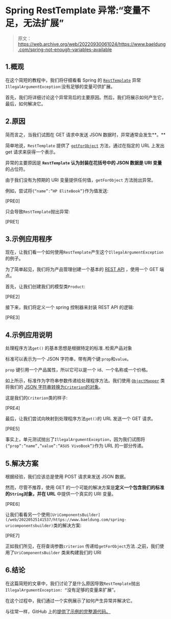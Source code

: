 # Spring RestTemplate 异常:“变量不足，无法扩展”

> 原文：<https://web.archive.org/web/20220930061024/https://www.baeldung.com/spring-not-enough-variables-available>

## 1.概观

在这个简短的教程中，我们将仔细看看 Spring 的 [`RestTemplate`](/web/20220525141537/https://www.baeldung.com/rest-template) 异常`IllegalArgumentException`:没有足够的变量可供扩展。

首先，我们将详细讨论这个异常背后的主要原因。然后，我们将展示如何产生它，最后，如何解决它。

## 2.原因

简而言之，当我们试图在 GET 请求中发送 JSON 数据时，异常通常会发生**。**

简单地说，`RestTemplate` 提供了 [`getForObject`](/web/20220525141537/https://www.baeldung.com/rest-template#2-retrieving-pojo-instead-of-json) 方法，通过在指定的 URL 上发出 get 请求来获得一个表示。

异常的主要原因是 **`RestTemplate` 认为封装在花括号中的 JSON 数据是 URI 变量**的占位符。

由于我们没有为预期的 URI 变量提供任何值，`getForObject` 方法抛出异常。

例如，尝试将`{“name”:”HP EliteBook”}`作为值发送:

[PRE0]

只会导致`RestTemplate`抛出异常:

[PRE1]

## 3.示例应用程序

现在，让我们看一个如何使用`RestTemplate`产生这个`IllegalArgumentException`的例子。

为了简单起见，我们将为产品管理创建一个基本的 [REST API](/web/20220525141537/https://www.baeldung.com/rest-with-spring-series) ，使用一个 GET 端点。

首先，让我们创建我们的模型类`Product`:

[PRE2]

接下来，我们将定义一个 spring 控制器来封装 REST API 的逻辑:

[PRE3]

## 4.示例应用说明

处理程序方法`get()` 的基本思想是根据特定的标准`.`检索产品对象

标准可以表示为一个 JSON 字符串，带有两个键:`prop`和`value`。

`prop` 键引用一个产品属性，所以它可以是一个 id、一个名称或一个价格。

如上所示，标准作为字符串参数传递给处理程序方法。我们使用 [`ObjectMapper`](/web/20220525141537/https://www.baeldung.com/jackson-object-mapper-tutorial) 类将我们的 [JSON 字符串转换为`Criterion`的对象](/web/20220525141537/https://www.baeldung.com/spring-mvc-send-json-parameters#send-json-parameter-in-get)。

这是我们的`Criterion`类的样子:

[PRE4]

最后，让我们尝试向映射到处理程序方法`get()`的 URL 发送一个 GET 请求。

[PRE5]

事实上，单元测试抛出了`IllegalArgumentException`，因为我们试图将`{“prop”:”name”,”value”:”ASUS VivoBook”}`作为 URL 的一部分传递。

## 5.解决方案

根据经验，我们应该总是使用 POST 请求来发送 JSON 数据。

然而，尽管不推荐，使用 GET 的一个可能的解决方案是**定义一个包含我们的标准的`String`对象，并在 URL** 中提供一个真实的 URI 变量。

[PRE6]

让我们看看另一个使用`[UriComponentsBuilder](/web/20220525141537/https://www.baeldung.com/spring-uricomponentsbuilder)`类的解决方案:

[PRE7]

正如我们所见，在将查询参数`criterion` 传递给`getForObject`方法`.`之前，我们使用了`UriComponentsBuilder` 类来构建我们的 URI

## 6.结论

在这篇简短的文章中，我们讨论了是什么原因导致`RestTemplate`抛出`IllegalArgumentException: “`没有足够的变量来扩展”。

在这个过程中，我们通过一个实例展示了如何产生异常并解决它。

与往常一样，GitHub 上的[提供了示例的完整源代码。](https://web.archive.org/web/20220525141537/https://github.com/eugenp/tutorials/tree/master/spring-web-modules/spring-resttemplate-2)